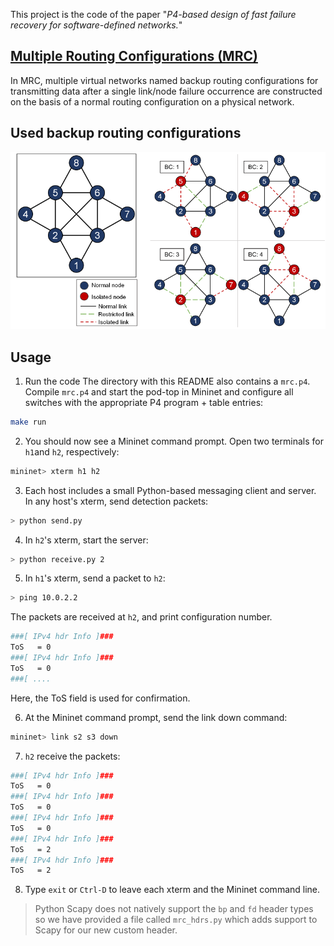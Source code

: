 This project is the code of the paper "*P4-based design of fast failure recovery for software-defined networks.*"

## [Multiple Routing Configurations (MRC)](https://doi.org/10.1109/TNET.2008.926507)
In MRC, multiple virtual networks named backup routing configurations for transmitting data after a single link/node failure occurrence are constructed on the basis of a normal routing configuration on a physical network.

## Used backup routing configurations
<img src="./figure/bc.png" width="900px">

## Usage

1. Run the code
The directory with this README also contains a `mrc.p4`.
Compile `mrc.p4` and start the pod-top in Mininet and configure all switches with the appropriate P4 program + table entries:
```bash
make run
```

2. You should now see a Mininet command prompt. Open two terminals for `h1`and `h2`, respectively:
```bash
mininet> xterm h1 h2
```

3. Each host includes a small Python-based messaging client and server. In any host's xterm, send detection packets:
```bash
> python send.py
```

4. In `h2`'s xterm, start the server: 
```bash
> python receive.py 2
```

5. In `h1`'s xterm, send a packet to `h2`:
```bash
> ping 10.0.2.2
```
The packets are received at `h2`, and print configuration number.
```bash
###[ IPv4 hdr Info ]###
ToS   = 0
###[ IPv4 hdr Info ]###
ToS   = 0
###[ ....
```
Here, the ToS field is used for confirmation.

6. At the Mininet command prompt, send the link down command:
```bash
mininet> link s2 s3 down
```

7. `h2` receive the packets:
```bash
###[ IPv4 hdr Info ]###
ToS   = 0
###[ IPv4 hdr Info ]###
ToS   = 0
###[ IPv4 hdr Info ]###
ToS   = 0
###[ IPv4 hdr Info ]###
ToS   = 2
###[ IPv4 hdr Info ]###
ToS   = 2
```

8. Type `exit` or `Ctrl-D` to leave each xterm and the Mininet command line.

> Python Scapy does not natively support the `bp` and `fd` header types so we have
> provided a file called `mrc_hdrs.py` which adds support to Scapy for
> our new custom header.
> 

